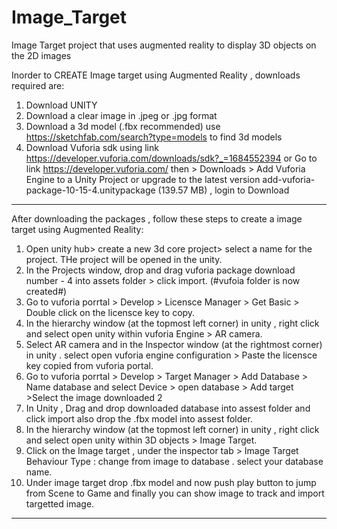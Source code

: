 # Image_Target
Image Target project that uses augmented reality to display 3D objects on the 2D images

Inorder to CREATE Image target using Augmented Reality , downloads required are:
1) Download UNITY 
2) Download a clear image in .jpeg or .jpg format
3) Download a 3d model (.fbx recommended) use https://sketchfab.com/search?type=models to find 3d models
4) Download Vuforia sdk using link https://developer.vuforia.com/downloads/sdk?_=1684552394 or
Go to link https://developer.vuforia.com/ then > Downloads > Add Vuforia Engine to a Unity Project or upgrade to the latest version add-vuforia-package-10-15-4.unitypackage (139.57 MB) , login to Download
---------------------------------------------------------------------------------------------------------------------------------------------------------------

After downloading the packages , follow these steps to create a image target using Augmented Reality:
1) Open unity hub> create a new 3d core project> select a name for the project. THe project will be opened in the unity.
2) In the Projects window, drop and drag vuforia package download number - 4 into assets folder > click import. (#vufoia folder is now created#)
3) Go to vuforia porrtal > Develop > Licensce Manager > Get Basic > Double click on the licensce key to copy.
4) In the hierarchy window (at the topmost left corner) in unity , right click and select open unity within vuforia Engine > AR camera.
5) Select AR camera and in the Inspector window (at the rightmost corner) in unity . select open vuforia engine configuration > Paste the licensce key copied from vuforia portal.
6) Go to vuforia porrtal > Develop > Target Manager > Add Database > Name database and select Device > open database > Add target >Select the image downloaded 2
7) In Unity , Drag and drop downloaded database into assest folder and click import also drop the .fbx model into assest folder.
8) In the hierarchy window (at the topmost left corner) in unity , right click and select open unity within 3D objects > Image Target.
9) Click on the Image target , under the inspector tab > Image Target Behaviour Type : change from image to database . select your database name.
10) Under image target drop .fbx model and now push play button to jump from Scene to Game and finally you can show image to track and import targetted image.

----------------------------------------------------------------------------------------------------------------------------------------------------------------
